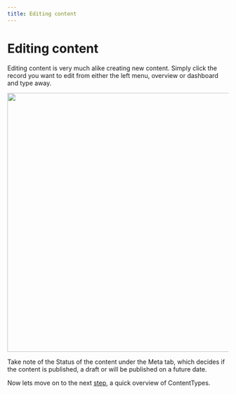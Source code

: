 ```yaml
---
title: Editing content
---
```

Editing content
===============

Editing content is very much alike creating new content. Simply click the
record you want to edit from either the left menu, overview or dashboard
and type away.

<a href="/files/screenshots/edit-content.png" class="popup"><img src="/files/screenshots/edit-content.png" width="590"></a><br>

Take note of the Status of the content under the Meta tab, which decides if the
content is published, a draft or will be published on a future date.

Now lets move on to the next [step](contenttypes), a quick overview of
ContentTypes.
